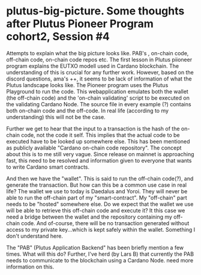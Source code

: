 # plutus-big-picture. Some thoughts after Plutus Pioneer Program cohort2, Session #4
Attempts to explain what the big picture looks like. PAB's , on-chain code, off-chain code, on-chain code repos etc.
The first lesson in Plutus piioneer program explains the EUTXO modell used in Cardano blockchain. The understanding of this is crucial for any further work.
However, based on the discord questions, ama's ++, it seems to be lack of information of what the Plutus landscape looks like.
The Pioneer  program uses the Plutus Playground to run the code. This webapplication emulates both the wallet (the off-chain code) and the 'on-chain validating' script to be executed on the validating Cardano Node. The source file in every example (?) contains both on-chain code and the off-code. In real life (according to my understanding) this will not be the case.

Further we get to hear that the input to a transaction is the hash of the on-chain code, not the code it self. This implies that the actual code to be executed have to be looked up somewhere else. This has been mentioned as publicly available "Cardano on-chain code repository". The concept about this is to me still very vague.
Since release on mainnet is approaching fast, this need to be resolved and information given to everyone that wants to write Cardano smart contracts.

And then we have the "wallet". This is said to run the off-chain code(?), and generate the transaction. But how can this be a common use case in real life? The wallet we use to today is Daedalus and Yoroi. They will never be able to run the off-chain part of my "smart-contract". My "off-chain" part needs to be "hosted" somewhere else. Do we expect that the wallet we use will be able to retrieve this off-chain code and execute it? It this case we need a bridge between the wallet and the repository containing my off-chain code. And of-course, there will be no transaction generated without access to my private key...which is kept safely within the wallet.  Something I don't understand here.

The "PAB" (Plutus Application Backend" has been briefly mention a few times. What will this do?
Further, I've herd (by Lars B) that currently the PAB needs to communicate to the blockchain using a Cardano Node.
 need more information on this.
 
